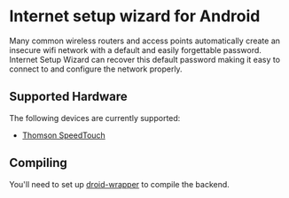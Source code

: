 # Internet setup wizard for Android

Many common wireless routers and access points automatically create an insecure wifi network with a default and easily
forgettable password. Internet Setup Wizard can recover this default password making it easy to connect to and
configure the network properly.

## Supported Hardware

The following devices are currently supported:

 * [Thomson SpeedTouch][0]

## Compiling

You'll need to set up [droid-wrapper][1] to compile the backend.

[0]: https://github.com/tmurakam/droid-wrapper
[1]: http://en.wikipedia.org/wiki/SpeedTouch